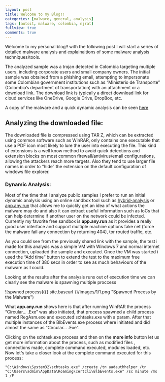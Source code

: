 ```yaml
---
layout: post
title: Welcome to my Blog!!
categories: [malware, general, analysis]
tags: [autoit, malware, colombia, njrat]
fullview: true
comments: true
---
```


Welcome to my personal blog!! with the following post I will start a series of detailed malware analysis and explainaitions of some malware analysis techniques/tools. 

The analyzed sample was a trojan detected in Colombia targeting multiple users, including corporate users and small company owners. The initial sample was obtained from a phishing email, attempting to impersonate some Colombian government institutions such as “Ministerio de Transporte” (Colombia’s department of transportation) with an attachment or a download link. The download link is typically a direct download link for cloud services like OneDrive, Google Drive, DropBox, etc.

A copy of the malware and a quick dynamic analysis can be seen [here](https://app.any.run/tasks/90f4cda6-b4b6-4c56-9495-05695218e0a2) 

## Analyzing the downloaded file:

The downloaded file is compressed using  TAR Z, which can be extracted using common software such as WinRAR, only contains one executable that use a PDF icon most likely to lure the user into executing the file. This kind of extensions is a well know method to avoid quick detections and extension blocks on most common firewall/antivirus/email configurations, allowing the attackers reach more targets. Also they tend to use larger file names in order to “hide” the extension on the default configuration of windows file explorer. 

### Dynamic Analysis:

Most of the time that I analyze public samples I prefer to run an initial dynamic analysis using an online sandbox tool such as [hybrid-analysis](https://www.hybrid-analysis.com/) or [app.any.run](https://app.any.run/) that allows me to quickly get an idea of what actions the malware may do and also it can extract useful information such as IoCs that can help determine if another user on the network could be infected. Currently my favorite free sandbox is **app.any.run** as it provides a really good user interface and support multiple machine options fake net (force the malware fail any connection by returning 404), tor routed traffic, etc.

As you could see from the previously shared link with the sample, the test i made for this analysis was a simple VM with Windows 7 and normal internet connection, uploaded the sample and executed. Once the VM was started i used the “Add time” button to extend the test to the maximum free execution time of 380 secs in order to see as much behaviours of the malware as I could.

Looking at the results after the analysis runs out of execution time we can clearly see the malware is spawning multiple proccess 

![spwned process]({{ site.baseurl }}/images/1/1.png "Spawned Process by the Malware")

What **app.any.run** shows here is that after running WinRAR the process “Circular… .Exe” was also initiated, that process spawned a child process named RegAsm.exe and executed schtasks.exe with a param. After that multiple instances of the BlbEvents.exe process where initiated and did almost the same as “Circular… .Exe". 

Clicking on the schtask.exe process and then on the **more info** button let us get more information about the process, such as modified files , connections made, complete command executed, modules loaded, etc. Now let's take a closer look at the complete command executed for this process:

```
"C:\Windows\System32\schtasks.exe" /create /tn aadauthhelper /tr "C:\Users\admin\AppData\Roaming\certcli\BlbEvents.exe" /sc minute /mo 1 /F
```


